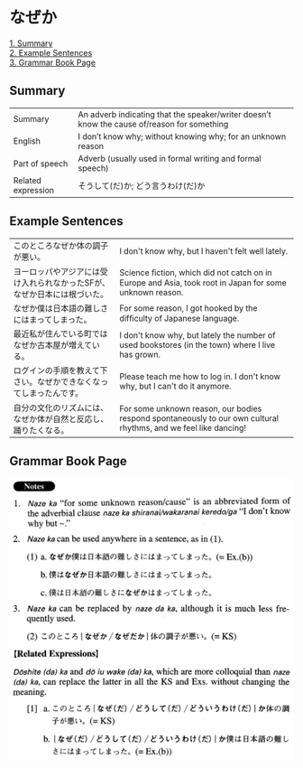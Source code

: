 # なぜか

[1. Summary](#summary)<br>
[2. Example Sentences](#example-sentences)<br>
[3. Grammar Book Page](#grammar-book-page)<br>


## Summary

<table><tr>   <td>Summary</td>   <td>An adverb indicating that the speaker/writer doesn’t know the cause of/reason for something</td></tr><tr>   <td>English</td>   <td>I don’t know why; without knowing why; for an unknown reason</td></tr><tr>   <td>Part of speech</td>   <td>Adverb (usually used in formal writing and formal speech)</td></tr><tr>   <td>Related expression</td>   <td>そうして(だ)か; どう言うわけ(だ)か</td></tr></table>

## Example Sentences

<table><tr>   <td>このところなぜか体の調子が悪い。</td>   <td>I don't know why, but I haven't felt well lately.</td></tr><tr>   <td>ヨーロッパやアジアには受け入れられなかったSFが、なぜか日本には根づいた。</td>   <td>Science ﬁction, which did not catch on in Europe and Asia, took root in Japan for some unknown reason.</td></tr><tr>   <td>なぜか僕は日本語の難しさにはまってしまった。</td>   <td>For some reason, I got hooked by the difﬁculty of Japanese language.</td></tr><tr>   <td>最近私が住んでいる町ではなぜか古本屋が増えている。</td>   <td>I don't know why, but lately the number of used bookstores (in the town) where I live has grown.</td></tr><tr>   <td>ログインの手順を教えて下さい。なぜかできなくなってしまったんです。</td>   <td>Please teach me how to log in. I don't know why, but I can't do it anymore.</td></tr><tr>   <td>自分の文化のリズムには、なぜか体が自然と反応し、踊りたくなる。</td>   <td>For some unknown reason, our bodies respond spontaneously to our own cultural rhythms, and we feel like dancing!</td></tr></table>

## Grammar Book Page

![](../img/Advancedなぜか.png)

